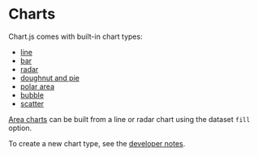 # Charts

Chart.js comes with built-in chart types:
* [line](./line.md)
* [bar](./bar.md)
* [radar](./radar.md)
* [doughnut and pie](./doughnut.md)
* [polar area](./polar.md)
* [bubble](./bubble.md)
* [scatter](./scatter.md)

[Area charts](area.md) can be built from a line or radar chart using the dataset `fill` option.

To create a new chart type, see the [developer notes](developers/charts.md#new-charts).
